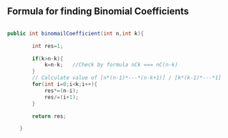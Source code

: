 <h2>Formula for finding Binomial Coefficients</h2>


```java

public int binomailCoefficient(int n,int k){

		int res=1;

		if(k>n-k){
			k=n-k;   //Check by formula nCk === nC(n-k)
		}
		// Calculate value of [n*(n-1)*---*(n-k+1)] / [k*(k-1)*---*1]
		for(int i=0;i<k;i++){
			res*=(n-i);
			res/=(i+1);
		}

		return res;

	}
```



